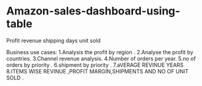 # Amazon-sales-dashboard-using-table


Profit 
revenue 
shipping days 
unit sold 

Business use cases:
1.Analysis the profit by region .
2.Analyse the profit by countries.
3.Channel revenue analysis.
4.Number of orders per year.
5.no of orders by priority .
6.shipment by priority .
7.aVERAGE REVINUE YEARS
8.ITEMS WISE REVINUE ,PROFIT MARGIN,SHIPMENTS AND NO OF UNIT SOLD .

